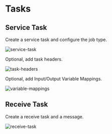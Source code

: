 # Tasks

## Service Task

Create a service task and configure the job type.

![service-task](/bpmn-modeler/tasks/service-task.gif)

Optional, add task headers.

![task-headers](/bpmn-modeler/tasks/task-headers.gif)

Optional, add Input/Output Variable Mappings.

![variable-mappings](/bpmn-modeler/tasks/variable-mappings.gif)

## Receive Task

Create a receive task and a message.

![receive-task](/bpmn-modeler/tasks/receive-task.gif)
